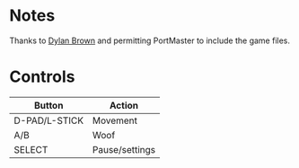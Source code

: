 # Notes

Thanks to [Dylan Brown](https://dylanbrowngames.itch.io) and permitting PortMaster to include the game files.


# Controls

| Button        | Action         |
| ------------- | -------------- |
| D-PAD/L-STICK | Movement       |
| A/B           | Woof           |
| SELECT        | Pause/settings |
